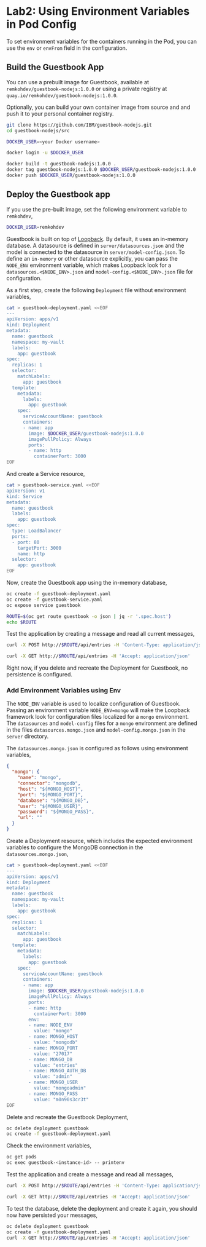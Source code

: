 # Lab2: Using Environment Variables in Pod Config

To set environment variables for the containers running in the Pod, you can use the `env` or `envFrom` field in the configuration.

## Build the Guestbook App

You can use a prebuilt image for Guestbook, available at `remkohdev/guestbook-nodejs:1.0.0` or using a private registry at `quay.io/remkohdev/guestbook-nodejs:1.0.0`.

Optionally, you can build your own container image from source and and push it to your personal container registry.

```bash
git clone https://github.com/IBM/guestbook-nodejs.git
cd guestbook-nodejs/src

DOCKER_USER=<your Docker username>

docker login -u $DOCKER_USER

docker build -t guestbook-nodejs:1.0.0 .
docker tag guestbook-nodejs:1.0.0 $DOCKER_USER/guestbook-nodejs:1.0.0
docker push $DOCKER_USER/guestbook-nodejs:1.0.0
```

## Deploy the Guestbook app

If you use the pre-built image, set the following environment variable to `remkohdev`,

```bash
DOCKER_USER=remkohdev
```

Guestbook is built on top of [Loopback](http://loopback.io). By default, it uses an in-memory database. A datasource is defined in `server/datasources.json` and the model is connected to the datasource in `server/model-config.json`. To define an `in-memory` or other datasource explicitly, you can pass the `NODE_ENV` environment variable, which makes Loopback look for a `datasources.<$NODE_ENV>.json` and `model-config.<$NODE_ENV>.json` file for configuration.

As a first step, create the following `Deployment` file without environment variables,

```bash
cat > guestbook-deployment.yaml <<EOF
---
apiVersion: apps/v1
kind: Deployment
metadata:
  name: guestbook
  namespace: my-vault
  labels:
    app: guestbook
spec:
  replicas: 1
  selector:
    matchLabels:
      app: guestbook
  template:
    metadata:
      labels:
        app: guestbook
    spec:
      serviceAccountName: guestbook
      containers:
      - name: app
        image: $DOCKER_USER/guestbook-nodejs:1.0.0
        imagePullPolicy: Always
        ports:
        - name: http
          containerPort: 3000
EOF
```

And create a Service resource,

```bash
cat > guestbook-service.yaml <<EOF
apiVersion: v1
kind: Service
metadata:
  name: guestbook
  labels:
    app: guestbook
spec:
  type: LoadBalancer
  ports:
  - port: 80
    targetPort: 3000
    name: http
  selector:
    app: guestbook
EOF
```

Now, create the Guestbook app using the in-memory database,

```bash
oc create -f guestbook-deployment.yaml
oc create -f guestbook-service.yaml
oc expose service guestbook

ROUTE=$(oc get route guestbook -o json | jq -r '.spec.host')
echo $ROUTE
```

Test the application by creating a message and read all current messages,

```bash
curl -X POST http://$ROUTE/api/entries -H 'Content-Type: application/json' -H 'Accept: application/json' -d '{ "message": "hello1" }'

curl -X GET http://$ROUTE/api/entries -H 'Accept: application/json'
```

Right now, if you delete and recreate the Deployment for Guestbook, no persistence is configured.

### Add Environment Variables using Env

The `NODE_ENV` variable is used to localize configuration of Guestbook. Passing an environment variable `NODE_ENV=mongo` will make the Loopback framework look for configuration files localized for a `mongo` environment. The `datasources` and `model-config` files for a `mongo` environment are defined in the files `datasources.mongo.json` and `model-config.mongo.json` in the `server` directory.

The `datasources.mongo.json` is configured as follows using environment variables,

```json
{
  "mongo": {
    "name": "mongo",
    "connector": "mongodb",
    "host": "${MONGO_HOST}",
    "port": "${MONGO_PORT}",
    "database": "${MONGO_DB}",
    "user": "${MONGO_USER}",
    "password": "${MONGO_PASS}",
    "url": ""
  }
}
```

Create a Deployment resource, which includes the expected environment variables to configure the MongoDB connection in the `datasources.mongo.json`,

```bash
cat > guestbook-deployment.yaml <<EOF
---
apiVersion: apps/v1
kind: Deployment
metadata:
  name: guestbook
  namespace: my-vault
  labels:
    app: guestbook
spec:
  replicas: 1
  selector:
    matchLabels:
      app: guestbook
  template:
    metadata:
      labels:
        app: guestbook
    spec:
      serviceAccountName: guestbook
      containers:
      - name: app
        image: $DOCKER_USER/guestbook-nodejs:1.0.0
        imagePullPolicy: Always
        ports:
        - name: http
          containerPort: 3000
        env:
        - name: NODE_ENV
          value: "mongo"
        - name: MONGO_HOST
          value: "mongodb"
        - name: MONGO_PORT
          value: "27017"
        - name: MONGO_DB
          value: "entries"
        - name: MONGO_AUTH_DB
          value: "admin"
        - name: MONGO_USER
          value: "mongoadmin"
        - name: MONGO_PASS
          value: "m0n90s3cr3t"
EOF
```

Delete and recreate the Guestbook Deployment,

```bash
oc delete deployment guestbook
oc create -f guestbook-deployment.yaml
```

Check the environment variables,

```bash
oc get pods
oc exec guestbook-<instance-id> -- printenv
```

Test the application and create a message and read all messages,

```bash
curl -X POST http://$ROUTE/api/entries -H 'Content-Type: application/json' -H 'Accept: application/json' -d '{ "message": "hello1" }'

curl -X GET http://$ROUTE/api/entries -H 'Accept: application/json'
```

To test the database, delete the deployment and create it again, you should now have persisted your messages,

```bash
oc delete deployment guestbook
oc create -f guestbook-deployment.yaml
curl -X GET http://$ROUTE/api/entries -H 'Accept: application/json'
```
